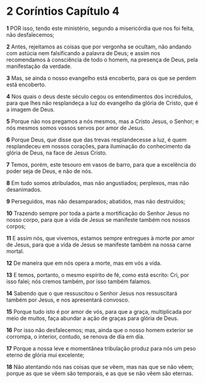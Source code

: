 # 2 Coríntios Capítulo 4

**1** 	POR isso, tendo este ministério, segundo a misericórdia que nos foi feita, não desfalecemos;

**2** 	Antes, rejeitamos as coisas que por vergonha se ocultam, não andando com astúcia nem falsificando a palavra de Deus; e assim nos recomendamos à consciência de todo o homem, na presença de Deus, pela manifestação da verdade.

**3** 	Mas, se ainda o nosso evangelho está encoberto, para os que se perdem está encoberto.

**4** 	Nos quais o deus deste século cegou os entendimentos dos incrédulos, para que lhes não resplandeça a luz do evangelho da glória de Cristo, que é a imagem de Deus.

**5** 	Porque não nos pregamos a nós mesmos, mas a Cristo Jesus, o Senhor; e nós mesmos somos vossos servos por amor de Jesus.

**6** 	Porque Deus, que disse que das trevas resplandecesse a luz, é quem resplandeceu em nossos corações, para iluminação do conhecimento da glória de Deus, na face de Jesus Cristo.

**7** 	Temos, porém, este tesouro em vasos de barro, para que a excelência do poder seja de Deus, e não de nós.

**8** 	Em tudo somos atribulados, mas não angustiados; perplexos, mas não desanimados.

**9** 	Perseguidos, mas não desamparados; abatidos, mas não destruídos;

**10** 	Trazendo sempre por toda a parte a mortificação do Senhor Jesus no nosso corpo, para que a vida de Jesus se manifeste também nos nossos corpos;

**11** 	E assim nós, que vivemos, estamos sempre entregues à morte por amor de Jesus, para que a vida de Jesus se manifeste também na nossa carne mortal.

**12** 	De maneira que em nós opera a morte, mas em vós a vida.

**13** 	E temos, portanto, o mesmo espírito de fé, como está escrito: Cri, por isso falei; nós cremos também, por isso também falamos.

**14** 	Sabendo que o que ressuscitou o Senhor Jesus nos ressuscitará também por Jesus, e nos apresentará convosco.

**15** 	Porque tudo isto é por amor de vós, para que a graça, multiplicada por meio de muitos, faça abundar a ação de graças para glória de Deus.

**16** 	Por isso não desfalecemos; mas, ainda que o nosso homem exterior se corrompa, o interior, contudo, se renova de dia em dia.

**17** 	Porque a nossa leve e momentânea tribulação produz para nós um peso eterno de glória mui excelente;

**18** 	Não atentando nós nas coisas que se vêem, mas nas que se não vêem; porque as que se vêem são temporais, e as que se não vêem são eternas.

